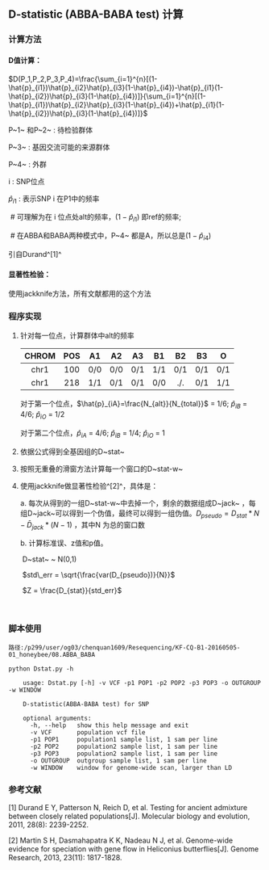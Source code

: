 ## D-statistic (ABBA-BABA test) 计算  

### 计算方法

#### D值计算：

$D(P_1,P_2,P_3,P_4)=\frac{\sum_{i=1}^{n}[(1-\hat{p}_{i1})\hat{p}_{i2}\hat{p}_{i3}(1-\hat{p}_{i4})-\hat{p}_{i1}(1-\hat{p}_{i2})\hat{p}_{i3}(1-\hat{p}_{i4})]}{\sum_{i=1}^{n}[(1-\hat{p}_{i1})\hat{p}_{i2}\hat{p}_{i3}(1-\hat{p}_{i4})+\hat{p}_{i1}(1-\hat{p}_{i2})\hat{p}_{i3}(1-\hat{p}_{i4})]}$

P~1~ 和P~2~ : 待检验群体

P~3~ : 基因交流可能的来源群体

P~4~ : 外群

i : SNP位点

$\hat{p}_{i1}$ : 表示SNP i 在P1中的频率 

​	# 可理解为在 i 位点处alt的频率，$(1-\hat{p}_{i1})$ 即ref的频率; 

​	# 在ABBA和BABA两种模式中，P~4~ 都是A，所以总是$(1-\hat{p}_{i4})$

引自Durand^[1]^ 

#### 显著性检验：

使用jackknife方法，所有文献都用的这个方法



### 程序实现

1. 针对每一位点，计算群体中alt的频率

   | CHROM | POS  |  A1  |  A2  |  A3  |  B1  |  B2  |  B3  |  O   |
   | :---: | :--: | :--: | :--: | :--: | :--: | :--: | :--: | :--: |
   | chr1  | 100  | 0/0  | 0/0  | 0/1  | 1/1  | 0/1  | 0/1  | 0/1  |
   | chr1  | 218  | 1/1  | 0/1  | 0/1  | 0/0  | ./.  | 0/1  | 1/1  |

   对于第一个位点，$\hat{p}_{iA}=\frac{N_{alt}}{N_{total}}$ = 1/6;            $\hat{p}_{iB}$ = 4/6;             $\hat{p}_{iO}$ = 1/2

   对于第二个位点，$\hat{p}_{iA}$ = 4/6;                          $\hat{p}_{iB}$ = 1/4;              $\hat{p}_{iO}$ = 1

2. 依据公式得到全基因组的D~stat~

3. 按照无重叠的滑窗方法计算每一个窗口的D~stat-w~

4. 使用jackknife做显著性检验^[2]^，具体是：

   a. 每次从得到的一组D~stat-w~中去掉一个，剩余的数据组成D~jack~ ，每组D~jack~可以得到一个伪值，最终可以得到一组伪值。$D_{pseudo} = D_{stat}*N - \bar{D}_{jack} *(N-1)$ ，其中N 为总的窗口数

   b. 计算标准误、z值和p值。

   ​     D~stat~ ~ N(0,1)

   ​     $std\_err = \sqrt{\frac{var(D_{pseudo})}{N}}$

   ​     $Z = \frac{D_{stat}}{std_err}$

   ​

### 脚本使用  

`路径:/p299/user/og03/chenquan1609/Resequencing/KF-CQ-B1-20160505-01_honeybee/08.ABBA_BABA`

```shell
python Dstat.py -h

    usage: Dstat.py [-h] -v VCF -p1 POP1 -p2 POP2 -p3 POP3 -o OUTGROUP -w WINDOW

    D-statistic(ABBA-BABA test) for SNP

    optional arguments:
      -h, --help   show this help message and exit
      -v VCF       population vcf file
      -p1 POP1     population1 sample list, 1 sam per line
      -p2 POP2     population2 sample list, 1 sam per line
      -p3 POP3     population2 sample list, 1 sam per line
      -o OUTGROUP  outgroup sample list, 1 sam per line
      -w WINDOW    window for genome-wide scan, larger than LD
```



### 参考文献

[1] Durand E Y, Patterson N, Reich D, et al. Testing for ancient admixture between closely related populations[J]. Molecular biology and evolution, 2011, 28(8): 2239-2252.

[2] Martin S H, Dasmahapatra K K, Nadeau N J, et al. Genome-wide evidence for speciation with gene flow in Heliconius butterflies[J]. Genome Research, 2013, 23(11): 1817-1828.